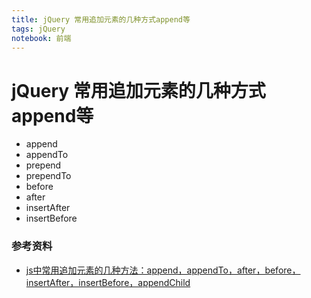 ```yaml
---
title: jQuery 常用追加元素的几种方式append等
tags: jQuery
notebook: 前端
---
```

# jQuery 常用追加元素的几种方式 append等
- append
- appendTo
- prepend
- prependTo
- before
- after
- insertAfter
- insertBefore


### 参考资料
- [js中常用追加元素的几种方法：append，appendTo，after，before，insertAfter，insertBefore，appendChild](https://www.cnblogs.com/wangking/p/7149970.html)
